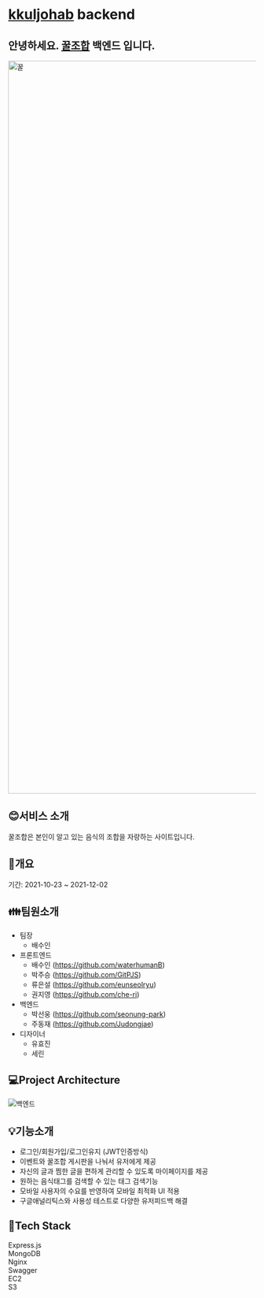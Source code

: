 # [kkuljohab](https://www.kkuljohab.com/) backend
## 안녕하세요. [꿀조합](https://www.kkuljohab.com/) 백엔드 입니다.
<img width="1488" alt="꿀" src="https://user-images.githubusercontent.com/90677426/144429149-090bdcf6-223c-4a51-873e-1b0b52a10967.png">


## :blush:서비스 소개

꿀조합은 본인이 알고 있는 음식의 조합을 자랑하는 사이트입니다.

## :calendar:개요
기간: 2021-10-23 ~ 2021-12-02

## :family:팀원소개

* 팀장 
  * 배수인
* 프론트엔드
  * 배수인 (https://github.com/waterhumanB)
  * 박주승 (https://github.com/GitPJS)
  * 류은설 (https://github.com/eunseolryu)
  * 권지영 (https://github.com/che-ri)
* 백엔드 
  * 박선웅 (https://github.com/seonung-park)
  * 주동재 (https://github.com/Judongjae)
* 디자이너
  * 유효진
  * 세린  

## :computer:Project Architecture
![백엔드](https://user-images.githubusercontent.com/90677426/144427021-d5865234-a6da-4a2b-ab22-35f80d02abd2.png)

## :bulb:기능소개
* 로그인/회원가입/로그인유지 (JWT인증방식)  
* 이벤트와 꿀조합 게시판을 나눠서 유저에게 제공  
* 자신의 글과 찜한 글을 편하게 관리할 수 있도록 마이페이지를 제공  
* 원하는 음식태그를 검색할 수 있는 태그 검색기능  
* 모바일 사용자의 수요를 반영하여 모바일 최적화 UI 적용  
* 구글애널리틱스와 사용성 테스트로 다양한 유저피드백 해결  

## :newspaper:Tech Stack
Express.js  
MongoDB  
Nginx  
Swagger  
EC2  
S3  


